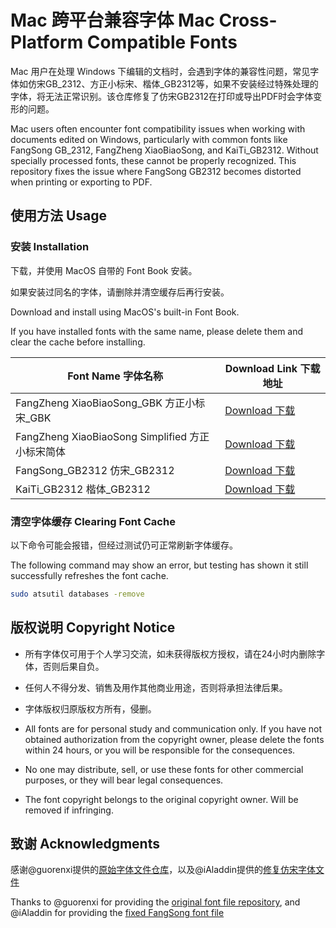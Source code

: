# Mac 跨平台兼容字体 Mac Cross-Platform Compatible Fonts

Mac 用户在处理 Windows 下编辑的文档时，会遇到字体的兼容性问题，常见字体如仿宋GB_2312、方正小标宋、楷体_GB2312等，如果不安装经过特殊处理的字体，将无法正常识别。该仓库修复了仿宋GB2312在打印或导出PDF时会字体变形的问题。

Mac users often encounter font compatibility issues when working with documents edited on Windows, particularly with common fonts like FangSong GB_2312, FangZheng XiaoBiaoSong, and KaiTi_GB2312. Without specially processed fonts, these cannot be properly recognized. This repository fixes the issue where FangSong GB2312 becomes distorted when printing or exporting to PDF.

## 使用方法 Usage

### 安装 Installation


下载，并使用 MacOS 自带的 Font Book 安装。

如果安装过同名的字体，请删除并清空缓存后再行安装。


Download and install using MacOS's built-in Font Book.

If you have installed fonts with the same name, please delete them and clear the cache before installing.

|Font Name 字体名称|Download Link 下载地址|
|-------|-------|
|FangZheng XiaoBiaoSong_GBK 方正小标宋_GBK|[Download 下载](https://github.com/z-jack/macfonts/raw/master/Fonts/MacFZXBSGBK.ttf)
|FangZheng XiaoBiaoSong Simplified 方正小标宋简体|[Download 下载](https://github.com/z-jack/macfonts/raw/master/Fonts/MacFZXBSJT.ttf)
|FangSong_GB2312 仿宋_GB2312|[Download 下载](https://github.com/z-jack/macfonts/raw/master/Fonts/MacFSGB2312.ttf)
|KaiTi_GB2312 楷体_GB2312|[Download 下载](https://github.com/z-jack/macfonts/raw/master/Fonts/MacKTGB2312.ttf)

### 清空字体缓存 Clearing Font Cache

以下命令可能会报错，但经过测试仍可正常刷新字体缓存。

The following command may show an error, but testing has shown it still successfully refreshes the font cache.

```bash
sudo atsutil databases -remove
```

## 版权说明 Copyright Notice


* 所有字体仅可用于个人学习交流，如未获得版权方授权，请在24小时内删除字体，否则后果自负。
* 任何人不得分发、销售及用作其他商业用途，否则将承担法律后果。
* 字体版权归原版权方所有，侵删。

* All fonts are for personal study and communication only. If you have not obtained authorization from the copyright owner, please delete the fonts within 24 hours, or you will be responsible for the consequences.
* No one may distribute, sell, or use these fonts for other commercial purposes, or they will bear legal consequences.
* The font copyright belongs to the original copyright owner. Will be removed if infringing.

## 致谢 Acknowledgments


感谢@guorenxi提供的[原始字体文件仓库](https://github.com/guorenxi/MacFonts)，以及@iAladdin提供的[修复仿宋字体文件](https://github.com/guorenxi/MacFonts/issues/1)


Thanks to @guorenxi for providing the [original font file repository](https://github.com/guorenxi/MacFonts), and @iAladdin for providing the [fixed FangSong font file](https://github.com/guorenxi/MacFonts/issues/1)